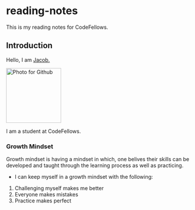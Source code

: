 # reading-notes
This is my reading notes for CodeFellows.

## Introduction
Hello, I am [Jacob.](https://github.com/Choij12)

<img width="149" alt="Photo for Github" src="https://user-images.githubusercontent.com/91853244/135907212-c1ccc99f-d533-48ab-8684-3f40a592fd2d.png">

I am a student at CodeFellows. 

### Growth Mindset
Growth mindset is having a mindset in which, one belives their skills can be developed and taught through the learning process as well as practicing. 
- I can keep myself in a growth mindset with the following:
1. Challenging myself makes me better
2. Everyone makes mistakes
3. Practice makes perfect
